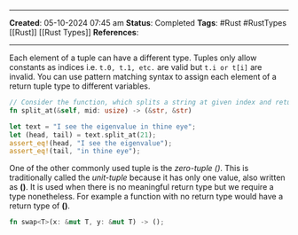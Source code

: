 _____
**Created**: 05-10-2024 07:45 am
**Status**: Completed
**Tags**: #Rust #RustTypes [[Rust]] [[Rust Types]]
**References**: 
______

Each element of a tuple can have a different type. Tuples only allow constants as indices i.e. `t.0, t.1, etc.` are valid but `t.i or t[i]` are invalid.
You can use pattern matching syntax to assign each element of a return tuple type to different variables.

```rust
// Consider the function, which splits a string at given index and returns a tuple of type (stirng, stirng)
fn split_at(&self, mid: usize) -> (&str, &str)

let text = "I see the eigenvalue in thine eye";
let (head, tail) = text.split_at(21);
assert_eq!(head, "I see the eigenvalue");
assert_eq!(tail, "in thine eye");
```

One of the other commonly used tuple is the *zero-tuple ()*. This is traditionally called the *unit-tuple* because it has only one value, also written as **()**. It is used when there is no meaningful return type but we require a type nonetheless.
For example a function with no return type would have a return type of **()**.
```rust
fn swap<T>(x: &mut T, y: &mut T) -> ();
```